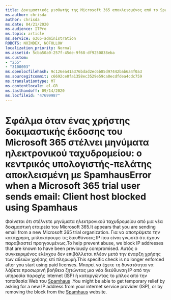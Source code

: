 ```yaml
---
title: Δοκιμαστικός μισθωτής της Microsoft 365 αποκλεισμένος από το Spamhaus
ms.author: chrisda
author: chrisda
ms.date: 04/21/2020
ms.audience: ITPro
ms.topic: article
ms.service: o365-administration
ROBOTS: NOINDEX, NOFOLLOW
localization_priority: Normal
ms.assetid: 5cba50a0-257f-45de-9f68-df9250838eba
ms.custom:
- "255"
- "3100003"
ms.openlocfilehash: 9c126ea41a376bdad2ec6b85d97442bab6a4f0a3
ms.sourcegitcommit: c6692ce0fa1358ec3529e59ca0ecdfdea4cdc759
ms.translationtype: MT
ms.contentlocale: el-GR
ms.lasthandoff: 09/14/2020
ms.locfileid: "47699987"
---
```

# <a name="error-when-a-microsoft-365-trial-user-sends-email-client-host-blocked-using-spamhaus"></a><span data-ttu-id="8ab19-102">Σφάλμα όταν ένας χρήστης δοκιμαστικής έκδοσης του Microsoft 365 στέλνει μηνύματα ηλεκτρονικού ταχυδρομείου: ο κεντρικός υπολογιστής-πελάτης αποκλεισμένη με Spamhaus</span><span class="sxs-lookup"><span data-stu-id="8ab19-102">Error when a Microsoft 365 trial user sends email: Client host blocked using Spamhaus</span></span>

<span data-ttu-id="8ab19-103">Φαίνεται ότι στέλνετε μηνύματα ηλεκτρονικού ταχυδρομείου από μια νέα δοκιμαστική εταιρεία του Microsoft 365.</span><span class="sxs-lookup"><span data-stu-id="8ab19-103">It appears that you are sending email from a new Microsoft 365 trial organization.</span></span> <span data-ttu-id="8ab19-104">Για να αποτρέψετε την κατάχρηση, μπλοκάρουμε τις διευθύνσεις IP που είναι γνωστό ότι έχουν παραβιαστεί προηγουμένως.</span><span class="sxs-lookup"><span data-stu-id="8ab19-104">To help prevent abuse, we block IP addresses that are known to have been previously compromised.</span></span> <span data-ttu-id="8ab19-105">Αυτός ο συγκεκριμένος ελέγχου δεν επιβάλλεται πλέον μετά την έναρξη χρήσης των αδειών χρήσης επί πληρωμή.</span><span class="sxs-lookup"><span data-stu-id="8ab19-105">This specific check is no longer enforced after you start using paid licenses.</span></span> <span data-ttu-id="8ab19-106">Μπορεί να έχετε τη δυνατότητα να λάβετε προσωρινή βοήθεια ζητώντας μια νέα διεύθυνση IP από την υπηρεσία παροχής Internet (ISP) ή καταργώντας το μπλοκ από την τοποθεσία Web του [Spamhaus](https://go.microsoft.com/fwlink/p/?linkid=123245) .</span><span class="sxs-lookup"><span data-stu-id="8ab19-106">You might be able to get temporary relief by asking for a new IP address from your internet service provider (ISP), or by removing the block from the [Spamhaus](https://go.microsoft.com/fwlink/p/?linkid=123245) website.</span></span>
